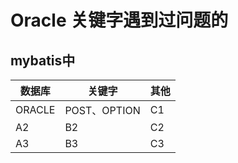 #  Oracle 关键字遇到过问题的


## mybatis中 




| 数据库 | 关键字       | 其他 |
|--------|--------------|------|
| ORACLE | POST、OPTION | C1   |
| A2     | B2           | C2   |
| A3     | B3           | C3   |
